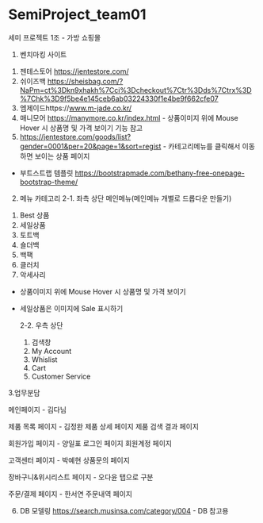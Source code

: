 # SemiProject_team01
세미 프로젝트 1조 - 가방 쇼핑몰

1. 벤치마킹 사이트
  1) 젠테스토어 https://jentestore.com/
  2) 쉬이즈백 https://sheisbag.com/?NaPm=ct%3Dkn9xhakh%7Cci%3Dcheckout%7Ctr%3Dds%7Ctrx%3D%7Chk%3D9f5be4e145ceb6ab03224330f1e4be9f662cfe07
  3) 엠제이드https://www.m-jade.co.kr/
  4) 매니모어 https://manymore.co.kr/index.html 
    - 상품이미지 위에 Mouse Hover 시 상품명 및 가격 보이기 기능 참고
  5) https://jentestore.com/goods/list?gender=0001&per=20&page=1&sort=regist
    - 카테고리메뉴를 클릭해서 이동하면 보이는 상품 페이지

  * 부트스트랩 템플릿
  https://bootstrapmade.com/bethany-free-onepage-bootstrap-theme/ 


2. 메뉴 카테고리
  2-1. 좌측 상단 메인메뉴(메인메뉴 개별로 드롭다운 만들기)
  1) Best 상품
  2) 세일상품
  3) 토트백
  4) 숄더백
  5) 백팩
  6) 클러치
  7) 악세사리

- 상품이미지 위에 Mouse Hover 시 상품명 및 가격 보이기
- 세일상품은 이미지에 Sale 표시하기 

  2-2. 우측 상단
  1) 검색창
  2) My Account
  3) Whislist
  4) Cart
  5) Customer Service

3.업무분담

메인페이지 - 김다님

제품 목록 페이지	- 김정완
제품 상세 페이지
제품 검색 결과 페이지


회원가입 페이지 - 양일표
로그인 페이지
회원계정 페이지 

고객센터 페이지 - 박예현
상품문의 페이지

장바구니&위시리스트 페이지 - 오다윤
탭으로 구분

주문/결제 페이지 - 한서연
주문내역 페이지


6. DB 모델링
https://search.musinsa.com/category/004 - DB 참고용
